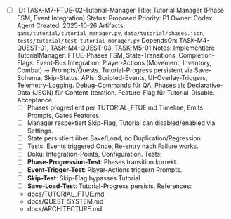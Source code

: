 - [ ] ID: TASK-M7-FTUE-02-Tutorial-Manager
  Title: Tutorial Manager (Phase FSM, Event Integration)
  Status: Proposed
  Priority: P1
  Owner: Codex Agent
  Created: 2025-10-26
  Artifacts: `game/tutorial/tutorial_manager.py`, `data/tutorial/phases.json`, `tests/tutorial/test_tutorial_manager.py`
  DependsOn: TASK-M4-QUEST-01, TASK-M4-QUEST-03, TASK-M5-01
  Notes:
  Implementiere TutorialManager: FTUE-Phases FSM, State-Transitions, Completion-Flags. Event-Bus Integration: Player-Actions (Movement, Inventory, Combat) → Prompts/Quests. Tutorial-Progress persistent via Save-Schema, Skip-Status. APIs: Scripted-Events, UI-Overlay-Triggers, Telemetry-Logging. Debug-Commands für QA. Phases als Declarative-Data (JSON) für Content-Iteration. Feature-Flag für Tutorial-Disable.
  Acceptance:
  - [ ] Phases progredient per TUTORIAL_FTUE.md Timeline, Emits Prompts, Gates Features.
  - [ ] Manager respektiert Skip-Flag, Tutorial can disabled/enabled via Settings.
  - [ ] State persistiert über Save/Load, no Duplication/Regression.
  - [ ] Tests: Events triggered Once, Re-entry nach Failure works.
  - [ ] Doku: Integration-Points, Configuration.
  Tests:
  - [ ] **Phase-Progression-Test**: Phases transition korrekt.
  - [ ] **Event-Trigger-Test**: Player-Actions triggern Prompts.
  - [ ] **Skip-Test**: Skip-Flag bypasses Tutorial.
  - [ ] **Save-Load-Test**: Tutorial-Progress persists.
  References:
  - docs/TUTORIAL_FTUE.md
  - docs/QUEST_SYSTEM.md
  - docs/ARCHITECTURE.md
